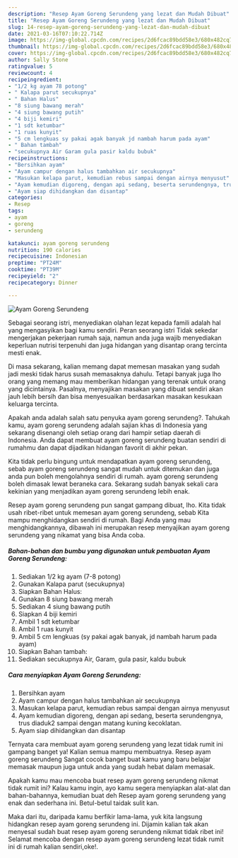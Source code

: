 ```yaml
---
description: "Resep Ayam Goreng Serundeng yang lezat dan Mudah Dibuat"
title: "Resep Ayam Goreng Serundeng yang lezat dan Mudah Dibuat"
slug: 14-resep-ayam-goreng-serundeng-yang-lezat-dan-mudah-dibuat
date: 2021-03-16T07:10:22.714Z
image: https://img-global.cpcdn.com/recipes/2d6fcac89bdd58e3/680x482cq70/ayam-goreng-serundeng-foto-resep-utama.jpg
thumbnail: https://img-global.cpcdn.com/recipes/2d6fcac89bdd58e3/680x482cq70/ayam-goreng-serundeng-foto-resep-utama.jpg
cover: https://img-global.cpcdn.com/recipes/2d6fcac89bdd58e3/680x482cq70/ayam-goreng-serundeng-foto-resep-utama.jpg
author: Sally Stone
ratingvalue: 5
reviewcount: 4
recipeingredient:
- "1/2 kg ayam 78 potong"
- " Kalapa parut secukupnya"
- " Bahan Halus"
- "8 siung bawang merah"
- "4 siung bawang putih"
- "4 biji kemiri"
- "1 sdt ketumbar"
- "1 ruas kunyit"
- "5 cm lengkuas sy pakai agak banyak jd nambah harum pada ayam"
- " Bahan tambah"
- "secukupnya Air Garam gula pasir kaldu bubuk"
recipeinstructions:
- "Bersihkan ayam"
- "Ayam campur dengan halus tambahkan air secukupnya"
- "Masukan kelapa parut, kemudian rebus sampai dengan airnya menyusut"
- "Ayam kemudian digoreng, dengan api sedang, beserta serundengnya, trus diaduk2 sampai dengan matang kuning kecoklatan."
- "Ayam siap dihidangkan dan disantap"
categories:
- Resep
tags:
- ayam
- goreng
- serundeng

katakunci: ayam goreng serundeng 
nutrition: 190 calories
recipecuisine: Indonesian
preptime: "PT24M"
cooktime: "PT39M"
recipeyield: "2"
recipecategory: Dinner

---
```



![Ayam Goreng Serundeng](https://img-global.cpcdn.com/recipes/2d6fcac89bdd58e3/680x482cq70/ayam-goreng-serundeng-foto-resep-utama.jpg)

Sebagai seorang istri, menyediakan olahan lezat kepada famili adalah hal yang mengasyikan bagi kamu sendiri. Peran seorang istri Tidak sekedar mengerjakan pekerjaan rumah saja, namun anda juga wajib menyediakan keperluan nutrisi terpenuhi dan juga hidangan yang disantap orang tercinta mesti enak.

Di masa  sekarang, kalian memang dapat memesan masakan yang sudah jadi meski tidak harus susah memasaknya dahulu. Tetapi banyak juga lho orang yang memang mau memberikan hidangan yang terenak untuk orang yang dicintainya. Pasalnya, menyajikan masakan yang dibuat sendiri akan jauh lebih bersih dan bisa menyesuaikan berdasarkan masakan kesukaan keluarga tercinta. 



Apakah anda adalah salah satu penyuka ayam goreng serundeng?. Tahukah kamu, ayam goreng serundeng adalah sajian khas di Indonesia yang sekarang disenangi oleh setiap orang dari hampir setiap daerah di Indonesia. Anda dapat membuat ayam goreng serundeng buatan sendiri di rumahmu dan dapat dijadikan hidangan favorit di akhir pekan.

Kita tidak perlu bingung untuk mendapatkan ayam goreng serundeng, sebab ayam goreng serundeng sangat mudah untuk ditemukan dan juga anda pun boleh mengolahnya sendiri di rumah. ayam goreng serundeng boleh dimasak lewat beraneka cara. Sekarang sudah banyak sekali cara kekinian yang menjadikan ayam goreng serundeng lebih enak.

Resep ayam goreng serundeng pun sangat gampang dibuat, lho. Kita tidak usah ribet-ribet untuk memesan ayam goreng serundeng, sebab Kita mampu menghidangkan sendiri di rumah. Bagi Anda yang mau menghidangkannya, dibawah ini merupakan resep menyajikan ayam goreng serundeng yang nikamat yang bisa Anda coba.

<!--inarticleads1-->

##### Bahan-bahan dan bumbu yang digunakan untuk pembuatan Ayam Goreng Serundeng:

1. Sediakan 1/2 kg ayam (7-8 potong)
1. Gunakan  Kalapa parut (secukupnya)
1. Siapkan  Bahan Halus:
1. Gunakan 8 siung bawang merah
1. Sediakan 4 siung bawang putih
1. Siapkan 4 biji kemiri
1. Ambil 1 sdt ketumbar
1. Ambil 1 ruas kunyit
1. Ambil 5 cm lengkuas (sy pakai agak banyak, jd nambah harum pada ayam)
1. Siapkan  Bahan tambah:
1. Sediakan secukupnya Air, Garam, gula pasir, kaldu bubuk




<!--inarticleads2-->

##### Cara menyiapkan Ayam Goreng Serundeng:

1. Bersihkan ayam
1. Ayam campur dengan halus tambahkan air secukupnya
1. Masukan kelapa parut, kemudian rebus sampai dengan airnya menyusut
1. Ayam kemudian digoreng, dengan api sedang, beserta serundengnya, trus diaduk2 sampai dengan matang kuning kecoklatan.
1. Ayam siap dihidangkan dan disantap




Ternyata cara membuat ayam goreng serundeng yang lezat tidak rumit ini gampang banget ya! Kalian semua mampu membuatnya. Resep ayam goreng serundeng Sangat cocok banget buat kamu yang baru belajar memasak maupun juga untuk anda yang sudah hebat dalam memasak.

Apakah kamu mau mencoba buat resep ayam goreng serundeng nikmat tidak rumit ini? Kalau kamu ingin, ayo kamu segera menyiapkan alat-alat dan bahan-bahannya, kemudian buat deh Resep ayam goreng serundeng yang enak dan sederhana ini. Betul-betul taidak sulit kan. 

Maka dari itu, daripada kamu berfikir lama-lama, yuk kita langsung hidangkan resep ayam goreng serundeng ini. Dijamin kalian tak akan menyesal sudah buat resep ayam goreng serundeng nikmat tidak ribet ini! Selamat mencoba dengan resep ayam goreng serundeng lezat tidak rumit ini di rumah kalian sendiri,oke!.

